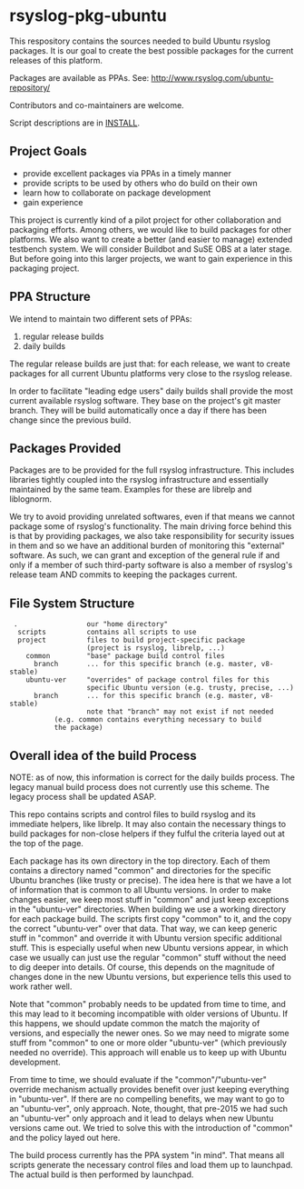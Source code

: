 rsyslog-pkg-ubuntu
==================

This respository contains the sources needed to build Ubuntu rsyslog
packages. It is our goal to create the best possible packages for
the current releases of this platform.

Packages are available as PPAs.
See: http://www.rsyslog.com/ubuntu-repository/

Contributors and co-maintainers are welcome.

Script descriptions are in [INSTALL](INSTALL.md).

Project Goals
-------------

- provide excellent packages via PPAs in a timely manner
- provide scripts to be used by others who do build on their own
- learn how to collaborate on package development
- gain experience

This project is currently kind of a pilot project for other collaboration
and packaging efforts. Among others, we would like to build packages for
other platforms. We also want to create a better (and easier to manage)
extended testbench system. We will consider Buildbot and SuSE OBS at a
later stage. But before going into this larger projects, we want to gain
experience in this packaging project.

PPA Structure
-------------
We intend to maintain two different sets of PPAs:

1. regular release builds
2. daily builds

The regular release builds are just that: for each release, we want
to create packages for all current Ubuntu platforms very close to the
rsyslog release.

In order to facilitate "leading edge users" daily builds shall
provide the most current available rsyslog software. They base on
the project's git master branch. They will be build automatically
once a day if there has been change since the previous build.

Packages Provided
-----------------
Packages are to be provided for the full rsyslog infrastructure. This
includes libraries tightly coupled into the rsyslog infrastructure and
essentially maintained by the same team. Examples for these are librelp
and liblognorm.

We try to avoid providing unrelated softwares, even if that means we
cannot package some of rsyslog's functionality. The main driving force
behind this is that by providing packages, we also take responsibility
for security issues in them and so we have an additional burden of
monitoring this "external" software. As such, we can grant and exception
of the general rule if and only if a member of such third-party software
is also a member of rsyslog's release team AND commits to keeping the
packages current.


File System Structure
---------------------
```
 .                 our "home directory"
  scripts          contains all scripts to use
  project          files to build project-specific package
                   (project is rsyslog, librelp, ...)
    common         "base" package build control files
      branch       ... for this specific branch (e.g. master, v8-stable)
    ubuntu-ver     "overrides" of package control files for this
                   specific Ubuntu version (e.g. trusty, precise, ...)
      branch       ... for this specific branch (e.g. master, v8-stable)
                   note that "branch" may not exist if not needed
		   (e.g. common contains everything necessary to build
		   the package)
```


Overall idea of the build Process
---------------------------------
NOTE: as of now, this information is correct for the daily builds process.
The legacy manual build process does not currently use this scheme. The
legacy process shall be updated ASAP.


This repo contains scripts and control files to build rsyslog and its
immediate helpers, like librelp. It may also contain the necessary things
to build packages for non-close helpers if they fulful the criteria layed
out at the top of the page.

Each package has its own directory in the top directory. Each of them 
contains a directory named "common" and directories for the specific
Ubuntu branches (like trusty or precise). The idea here is that we have a
lot of information that is common to all Ubuntu versions. In order to
make changes easier, we keep most stuff in "common" and just keep
exceptions in the "ubuntu-ver" directories. When building we use a
working directory for each package build. The scripts first copy
"common" to it, and the copy the correct "ubuntu-ver" over that data.
That way, we can keep generic stuff in "common" and override it with
Ubuntu version specific additional stuff. This is especially useful when
new Ubuntu versions appear, in which case we usually can just use the
regular "common" stuff without the need to dig deeper into details. Of
course, this depends on the magnitude of changes done in the new Ubuntu
versions, but experience tells this used to work rather well.

Note that "common" probably needs to be updated from time to time, and
this may lead to it becoming incompatible with older versions of Ubuntu.
If this happens, we should update common the match the majority of versions,
and especially the newer ones. So we may need to migrate some stuff from
"common" to one or more older "ubuntu-ver" (which previously needed no
override). This approach will enable us to keep up with Ubuntu development.

From time to time, we should evaluate if the "common"/"ubuntu-ver" override
mechanism actually provides benefit over just keeping everything in 
"ubuntu-ver". If there are no compelling benefits, we may want to go to
an "ubuntu-ver", only approach. Note, thought, that pre-2015 we had such
an "ubuntu-ver" only approach and it lead to delays when new Ubuntu versions
came out. We tried to solve this with the introduction of "common" and
the policy layed out here.

The build process currently has the PPA system "in mind". That means all
scripts generate the necessary control files and load them up to launchpad.
The actual build is then performed by launchpad.
